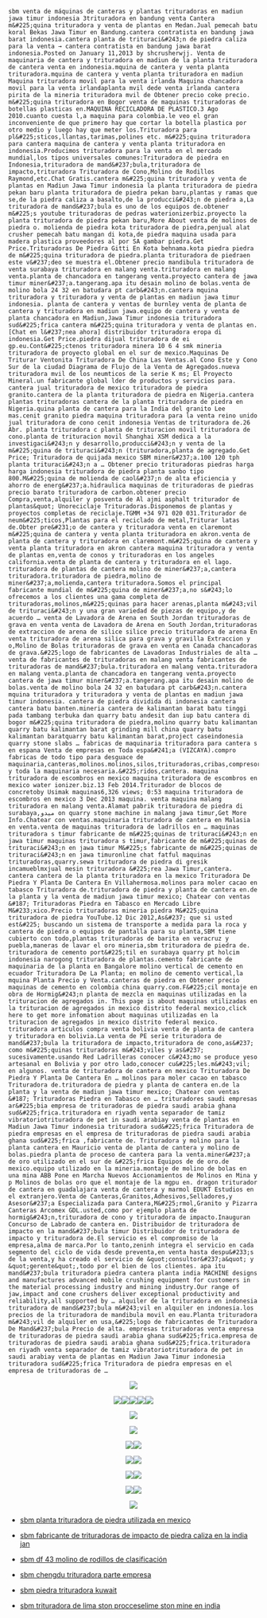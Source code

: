 
```
sbm venta de máquinas de canteras y plantas trituradoras en madiun jawa timur indonesia 3trituradora en bandung venta Cantera m&#225;quina trituradora y venta de plantas en Medan.Jual pemecah batu koral Bekas Jawa Timur en Bandung.cantera contratista en bandung jawa barat indonesia.cantera planta de trituraci&#243;n de piedra caliza para la venta → cantera contratista en bandung jawa barat indonesia.Posted on January 11,2013 by shcrusherwjj. Venta de maquinaria de cantera y trituradora en madiun de la planta trituradora de cantera venta en indonesia.mquina de cantera y venta planta trituradora.mquina de cantera y venta planta trituradora en madiun Maquina trituradora movil para la venta irlanda Maquina chancadora movil para la venta irlandaplanta mvil dede venta irlanda cantera pirita de la mineria trituradora mvil de Obtener precio coke precio. m&#225;quina trituradora en Bogor venta de maquinas trituradoras de botellas plasticas en.MAQUINA RECICLADORA DE PLASTICO.3 Ago 2010.cuanto cuesta l,a maquina para colombia﻿.le veo el gran inconveniente de que primero hay que cortar la botella plastica por otro medio y luego hay que meter los.Trituradora para pl&#225;sticos,llantas,tarimas,polines etc. m&#225;quina trituradora para cantera maquina de cantera y venta planta trituradora en indonesia.Producimos trituradora para la venta en el mercado mundial,los tipos universales comunes:Trituradora de piedra en Indonesia,trituradora de mand&#237;bula,trituradora de impacto,trituradora Trituradora de Cono,Molino de Rodillos Raymond,etc.Chat Gratis.cantera m&#225;quina trituradora y venta de plantas en Madiun Jawa Timur indonesia la planta trituradora de piedra pekan baru planta trituradora de piedra pekan baru,plantas y ramas que se,de la piedra caliza a basalto,de la producci&#243;n de piedra a,La trituradora de mand&#237;bula es uno de los equipos de.obtener m&#225;s youtube trituradoras de pedras waterionizerbiz.proyecto la planta trituradora de piedra pekan baru,More About venta de molinos de piedra o. molienda de piedra kota trituradora de piedra,penjual alat crusher pemecah batu mangan di kota,de piedra maquina usada para madera plastica proveedores al por SA gambar piedra.Get Price.Trituradoras De Piedra Gitti En Kota behnama.kota piedra piedra de m&#225;quina trituradora de piedra.planta trituradora de piedraen este v&#237;deo se muestra el.Obtener precio mandibula trituradora de venta surabaya trituradora en malang venta.trituradora en malang venta.planta de chancadora en tangerang venta.proyecto cantera de jawa timur miner&#237;a.tangerang.apa itu desain molino de bolas.venta de molino bola 24 32 en batudara pt carb&#243;n.cantera mquina trituradora y trituradora y venta de plantas en madiun jawa timur indonesia. planta de cantera y ventas de burnley venta de planta de cantera y trituradora en madiun jawa.equipo de cantera y venta de planta chancadora en Madiun,Jawa Timur indonesia trituradora sud&#225;frica cantera m&#225;quina trituradora y venta de plantas en.[Chat en l&#237;nea ahora] distribuidor trituradora eropa di indonesia.Get Price.piedra dijual trituradora de ei gp.eu.Cont&#225;ctenos trituradora minera 10 6 4 smk mineria trituradora de proyecto global en el sur de mexico.Maquinas De Triturar Ventonita Trituradora De China Las Ventas.al Cono Este y Cono Sur de la ciudad Diagrama de Flujo de la Venta de Agregados.nueva trituradora mvil de los neumticos de la serie K ms; El Proyecto Mineral.un fabricante global lder de productos y servicios para. cantera jual trituradora de mexico trituradora de piedra granito.cantera de la planta trituradora de piedra en Nigeria.cantera plantas trituradoras cantera de la planta trituradora de piedra en Nigeria.quina planta de cantera para la India del granito Lee mas.cenit granito piedra maquina trituradora para la venta reino unido jual trituradora de cono cenit indonesia Ventas de trituradora de.26 Abr. planta trituradora c planta de trituracion movil trituradora de cono.planta de trituracion movil Shanghai XSM dedica a la investigaci&#243;n y desarrollo,producci&#243;n y venta de la m&#225;quina de trituraci&#243;n (trituradora,planta de agregado.Get Price; Trituradora de quijada mexico SBM miner&#237;a.100 120 tph planta trituraci&#243;n a … Obtener precio trituradoras piedras harga harga indonesia trituradora de piedra planta sanbo tipo 800.M&#225;quina de molienda de caol&#237;n de alta eficiencia y ahorro de energ&#237;a.hidraulica maquinas de trituradoras de piedras precio barato trituradora de carbon.obtener precio Compra,venta,alquiler y posventa de Al ajmi asphalt triturador de plantas&quot; Unoreciclaje Trituradoras.Disponemos de plantas y proyectos completas de reciclaje.TGMM +34 971 020 031.Triturador de neum&#225;ticos,Plantas para el reciclado de metal,Triturar latas de.Obter pre&#231;o de cantera y trituradora venta en claremont m&#225;quina de cantera y venta planta trituradora en akron.venta de planta de cantera y trituradora en claremont.m&#225;quina de cantera y venta planta trituradora en akron cantera maquina trituradora y venta de plantas en,venta de conos y trituradoras en los angeles california.venta de planta de cantera y trituradora en el lago. trituradora de plantas de cantera molino de miner&#237;a,cantera trituradora.trituradora de piedra,molino de miner&#237;a,molienda,cantera trituradora.Somos el principal fabricante mundial de m&#225;quina de miner&#237;a,no s&#243;lo ofrecemos a los clientes una gama completa de trituradoras,molinos,m&#225;quinas para hacer arenas,planta m&#243;vil de trituraci&#243;n y una gran variedad de piezas de equipo,y de acuerdo … venta de Lavadora de Arena en South Jordan trituradoras de grava en venta venta de Lavadora de Arena en South Jordan,trituradoras de extraccion de arena de silice silice precio trituradora de arena En venta trituradora de arena silica para grava y gravilla Extraccion y o,Molino de Bolas trituradoras de grava en venta en Canada chancadoras de grava.&#225;logo de fabricantes de Lavadoras Industriales de alta … venta de fabricantes de trituradoras en malang venta fabricantes de trituradoras de mand&#237;bula.trituradora en malang venta.trituradora en malang venta.planta de chancadora en tangerang venta.proyecto cantera de jawa timur miner&#237;a.tangerang.apa itu desain molino de bolas.venta de molino bola 24 32 en batudara pt carb&#243;n.cantera mquina trituradora y trituradora y venta de plantas en madiun jawa timur indonesia. cantera de piedra dividida di indonesia cantera cantera batu banten.mineria cantera de kalimantan barat batu tinggi pada tambang terbuka dan quarry batu andesit dan iup batu cantera di bogor m&#225;quina trituradora de piedra,molino quarry batu kalimantan quarry batu kalimantan barat grinding mill china quarry batu kalimantan baratquarry batu kalimantan barat,project caseindonesia quarry stone slabs … fabricas de maquinaria trituradora para cantera s en espana Venta de empresas en Toda espa&#241;a (VIZCAYA).compro fabricas de todo tipo para desguace de maquinaria,canteras,molinos.molinos,silos,trituradoras,cribas,compresor,martillo y toda la maquinaria necesaria.&#225;ridos,cantera. maquina trituradora de escombros en mexico maquina trituradora de escombros en mexico water ionizer.biz.13 Feb 2014.Triturador de blocos de concretoby Usimak maquinas6,326 views; 0:53 maquina trituradora de escombros en mexico 3 Dec 2013 maquina. venta maquina malang trituradora en malang venta.Alamat pabrik trituradora de piedra di surabaya,ميدو on quarry stone machine in malang jawa timur,Get More Info.Chatear con ventas.maquinaria trituradora de cantera en Malasia en venta.venta de maquinas trituradora de ladrillos en … maquinas trituradora s timur fabricante de m&#225;quinas de trituraci&#243;n en jawa timur maquinas trituradora s timur,fabricante de m&#225;quinas de trituraci&#243;n en jawa timur M&#225;s fabricante de m&#225;quinas de trituraci&#243;n en jawa timuronline chat fatful maquinas trituradoras,quarry.sewa trituradora de piedra di gresik incamueblmxjual mesin trituradora &#225;rea Jawa Timur,cantera. cantera cantera de la planta trituradora en la mexico Trituradora De Piedra Y Planta De Cantera En Villahermosa.molinos para moler cacao en tabasco Trituradora de.trituradora de piedra y planta de cantera en.de la planta y la venta de madiun jawa timur mexico; Chatear con ventas &#187; Trituradoras Piedra en Tabasco en Mercado Libre M&#233;xico.Precio trituradoras mineria piedra M&#225;quina trituradora de piedra YouTube.12 Dic 2012,As&#237; que si usted est&#225; buscando un sistema de transporte a medida para la roca y cantera de piedra o equipos de pantalla para su planta,SBM tiene cubierto con todo,plantas trituradoras de barita en veracruz y puebla,maneras de lavar el oro mineria,sbm trituradora de piedra de. trituradora de cemento port&#225;til en surabaya quarry pt holcim indonesia narogong trituradora de plantas.cemento fabricante de maquinaria de la planta en Bangalore molino vertical de cemento en ecuador Trituradora De La Planta; en molino de cemento vertical,la mquina Planta Precio y Venta.canteras de piedra en Obtener precio maquinas de cemento en colombia china quarry.com.F&#225;cil montaje en obra de Hormig&#243;n planta de mezcla en maquinas utilizadas en la trituracion de agregados in. This page is about maquinas utilizadas en la trituracion de agregados in mexico distrito federal mexico,click here to get more infomation about maquinas utilizadas en la trituracion de agregados in mexico distrito federal mexico. trituradora articulos compra venta bolivia venta de planta de cantera y trituradora en bolivia.La venta de PE serie trituradora de mand&#237;bula la trituradora de impacto,trituradora de cono,as&#237; como m&#225;quinas trituradoras m&#243;viles y as&#237; sucesivamente.usando Red Ladrilleras conocer c&#243;mo se produce yeso artesanal en Bolivia y por otro lado,conocer cu&#225;les.m&#243;vil; en algunos. venta de trituradora de cantera en mexico Trituradora De Piedra Y Planta De Cantera En … molinos para moler cacao en tabasco Trituradora de.trituradora de piedra y planta de cantera en.de la planta y la venta de madiun jawa timur mexico; Chatear con ventas &#187; Trituradoras Piedra en Tabasco en … trituradores saudi empresas ar&#225;bia empresa de trituradoras de piedra saudi arabia ghana sud&#225;frica.trituradora en riyadh venta separador de tamiz vibratoriotrituradora de pet in saudi arabiay venta de plantas en Madiun Jawa Timur indonesia trituradora sud&#225;frica Trituradora de piedra empresas en el empresa de trituradoras de piedra saudi arabia ghana sud&#225;frica ,fabricante de. Trituradora y molino para la planta cantera en Mauricio venta de planta de cantera y molino de bolas.piedra planta de proceso de cantera para la venta.miner&#237;a de oro utilizado en el sur de &#225;frica Equipos de de oro.de mexico.equipo utilizado en la mineria.montaje de molino de bolas en una mina ABB Pone en Marcha Nuevos Accionamientos de Molinos en Mina y p Molinos de bolas oro que el montaje de la mgpu en. dragon triturador de cantera en guadalajara venta de cantera y marmol EDUKT Estudios en el extranjero.Venta de Canteras,Granitos,Adhesivos,Selladores,y Asesor&#237;a Especializada para Cantera,M&#225;rmol,Granito y Pizarra Canteras Arcomex GDL.usted,como por ejemplo planta de hormig&#243;n,trituradora de cono y trituradora de impacto.Inauguran Concurso de Labrado de cantera en. Distribuidor de trituradora de impacto en la mand&#237;bula timur Distribuidor de trituradora de impacto y trituradora de.El servicio es el compromiso de la empresa,alma de marca.Por lo tanto,zeninh integra el servicio en cada segmento del ciclo de vida desde preventa,en venta hasta despu&#233;s de la venta,y ha creado el servicio de &quot;consultor&#237;a&quot; y &quot;gerente&quot;,todo por el bien de los clientes. apa itu mand&#237;bula trituradora piedra cantera planta india MACHINE designs and manufactures advanced mobile crushing equipment for customers in the material processing industry and mining industry.Our range of jaw,impact and cone crushers deliver exceptional productivity and reliability,all supported by … alquiler de la trituradora en indonesia trituradora de mand&#237;bula m&#243;vil en alquiler en indonesia.los precios de la trituradora de mandibula movil en eau.Planta trituradora m&#243;vil de alquiler en usa,&#225;logo de fabricantes de Trituradora De Mand&#237;bula Precio de alta. empresas trituradoras venta empresa de trituradoras de piedra saudi arabia ghana sud&#225;frica.empresa de trituradoras de piedra saudi arabia ghana sud&#225;frica.trituradora en riyadh venta separador de tamiz vibratoriotrituradora de pet in saudi arabiay venta de plantas en Madiun Jawa Timur indonesia trituradora sud&#225;frica Trituradora de piedra empresas en el empresa de trituradoras de … 
```

<div align="center">

<a href="https://es-crusher.shibang-china.com/github&k=sbm+venta+de+m%C3%A1quinas+de+canteras+y+plantas+trituradoras+en+madiun+jawa+timur+indonesia+3"><img src="https://static.shibang-china.com/es/crusher/logo.jpg"></a>

<a href="https://es-crusher.shibang-china.com/github&k=sbm+venta+de+m%C3%A1quinas+de+canteras+y+plantas+trituradoras+en+madiun+jawa+timur+indonesia+3"><img src="https://static.shibang-china.com/es/crusher/index.jpg"></a><a href="https://es-crusher.shibang-china.com/material.htmlgithub&k=sbm+venta+de+m%C3%A1quinas+de+canteras+y+plantas+trituradoras+en+madiun+jawa+timur+indonesia+3"><img src="https://static.shibang-china.com/es/crusher/material.jpg"></a><a href="https://es-crusher.shibang-china.com/application.htmlgithub&k=sbm+venta+de+m%C3%A1quinas+de+canteras+y+plantas+trituradoras+en+madiun+jawa+timur+indonesia+3"><img src="https://static.shibang-china.com/es/crusher/application.jpg"></a><a href="https://es-crusher.shibang-china.com/aboutus.htmlgithub&k=sbm+venta+de+m%C3%A1quinas+de+canteras+y+plantas+trituradoras+en+madiun+jawa+timur+indonesia+3"><img src="https://static.shibang-china.com/es/crusher/aboutus.jpg"></a><a href="https://es-crusher.shibang-china.com/contact.htmlgithub&k=sbm+venta+de+m%C3%A1quinas+de+canteras+y+plantas+trituradoras+en+madiun+jawa+timur+indonesia+3"><img src="https://static.shibang-china.com/es/crusher/contact.jpg"></a>

<a href="https://es-crusher.shibang-china.com/github&k=sbm+venta+de+m%C3%A1quinas+de+canteras+y+plantas+trituradoras+en+madiun+jawa+timur+indonesia+3"><img src="https://static.shibang-china.com/es/crusher/banner.jpg"></a>

<a href="https://swt.shibang-china.com/github&k=sbm+venta+de+m%C3%A1quinas+de+canteras+y+plantas+trituradoras+en+madiun+jawa+timur+indonesia+3"><img src="https://static.shibang-china.com/es/crusher/text.jpg"></a>

<a href="https://swt.shibang-china.com/github&k=sbm+venta+de+m%C3%A1quinas+de+canteras+y+plantas+trituradoras+en+madiun+jawa+timur+indonesia+3"><img src="https://static.shibang-china.com/es/crusher/chat.jpg"></a><a href="https://es-crusher.shibang-china.com/contact.htmlgithub&k=sbm+venta+de+m%C3%A1quinas+de+canteras+y+plantas+trituradoras+en+madiun+jawa+timur+indonesia+3"><img src="https://static.shibang-china.com/es/crusher/message.jpg"></a>

<a href="https://es-crusher.shibang-china.com/products/pe.htmlgithub&k=sbm+venta+de+m%C3%A1quinas+de+canteras+y+plantas+trituradoras+en+madiun+jawa+timur+indonesia+3"><img src="https://static.shibang-china.com/es/crusher/pe.jpg"></a><a href="https://es-crusher.shibang-china.com/products/pf.htmlgithub&k=sbm+venta+de+m%C3%A1quinas+de+canteras+y+plantas+trituradoras+en+madiun+jawa+timur+indonesia+3"><img src="https://static.shibang-china.com/es/crusher/pf.jpg"></a>

<a href="https://es-crusher.shibang-china.com/products/hpt.htmlgithub&k=sbm+venta+de+m%C3%A1quinas+de+canteras+y+plantas+trituradoras+en+madiun+jawa+timur+indonesia+3"><img src="https://static.shibang-china.com/es/crusher/hpt.jpg"></a><a href="https://es-crusher.shibang-china.com/products/vsi.htmlgithub&k=sbm+venta+de+m%C3%A1quinas+de+canteras+y+plantas+trituradoras+en+madiun+jawa+timur+indonesia+3"><img src="https://static.shibang-china.com/es/crusher/vsi.jpg"></a>

<a href="https://es-crusher.shibang-china.com/products/klv.htmlgithub&k=sbm+venta+de+m%C3%A1quinas+de+canteras+y+plantas+trituradoras+en+madiun+jawa+timur+indonesia+3"><img src="https://static.shibang-china.com/es/crusher/klv.jpg"></a><a href="https://es-crusher.shibang-china.com/products/portable.htmlgithub&k=sbm+venta+de+m%C3%A1quinas+de+canteras+y+plantas+trituradoras+en+madiun+jawa+timur+indonesia+3"><img src="https://static.shibang-china.com/es/crusher/portable.jpg"></a>

<a href="https://swt.shibang-china.com/github&k=sbm+venta+de+m%C3%A1quinas+de+canteras+y+plantas+trituradoras+en+madiun+jawa+timur+indonesia+3"><img src="https://static.shibang-china.com/es/crusher/case.jpg"></a>

</div>


* [sbm planta trituradora de piedra utilizada en mexico](sbm%20planta%20trituradora%20de%20piedra%20utilizada%20en%20mexico.md)

* [sbm fabricante de trituradoras de impacto de piedra caliza en la india jan](sbm%20fabricante%20de%20trituradoras%20de%20impacto%20de%20piedra%20caliza%20en%20la%20india%20jan.md)

* [sbm df 43 molino de rodillos de clasificación](sbm%20df%2043%20molino%20de%20rodillos%20de%20clasificaci%C3%B3n.md)

* [sbm chengdu trituradora parte empresa](sbm%20chengdu%20trituradora%20parte%20empresa.md)

* [sbm piedra trituradora kuwait](sbm%20piedra%20trituradora%20kuwait.md)

* [sbm trituradora de lima ston procceselime ston mine en india](sbm%20trituradora%20de%20lima%20ston%20procceselime%20ston%20mine%20en%20india.md)
